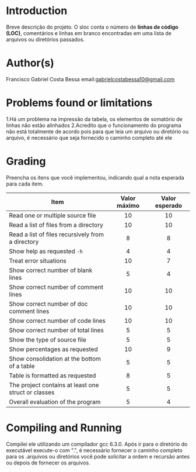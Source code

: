 ﻿# Introduction

Breve descrição do projeto.
O sloc conta o número de **linhas de código (LOC)**, comentários e linhas em branco encontradas em uma lista de arquivos ou diretórios passados.

# Author(s)

Francisco Gabriel Costa Bessa
email:gabrielcostabessa10@gmail.com

# Problems found or limitations
1.Há um problema na impressão da tabela, os elementos de somatório de linhas não estão alinhados
2.Acredito que o funcionamento do programa não está totalmente de acordo pois para que leia um arquivo ou diretório ou arquivo, é necessário que seja fornecido o caminho completo até ele
# Grading

Preencha os itens que você implementou, indicando qual a nota esperada para cada item.

| Item                                                | Valor máximo | Valor esperado |
| --------------------------------------------------- | :----------: | :------------: |
| Read one or multiple source file                    |      10      |     10         |
| Read a list of files from a directory               |      10      |     10         |
| Read a list of files recursively from a directory   |      8       |      8         |
| Show help as requested `-h`                         |      4       |      4         |
| Treat error situations                              |      10      |      7         |
| Show correct number of blank lines                  |      5       |      4         |
| Show correct number of comment lines                |      10      |     10         |
| Show correct number of doc comment lines            |      10      |     10         |
| Show correct number of code lines                   |      10      |     10         |
| Show correct number of total lines                  |      5       |      5         |
| Show the type of source file                        |      5       |      5         |
| Show percentages as requested                       |      10      |      9         |
| Show consolidation at the bottom of a table         |      5       |      5         |
| Table is formatted as requested                     |      8       |      5         |
| The project contains at least one struct or classes |      5       |      5         |
| Overall evaluation of the program                   |      5       |      4         |

# Compiling and Running

Compilei ele utilizando um compilador gcc 6.3.0.
Após ir para o diretório do executável execute-o com ".\", é necessário fornecer o caminho completo para os .arquivos ou diretórios você pode solicitar a ordem e recursão antes ou depois de fornecer os arquivos.
